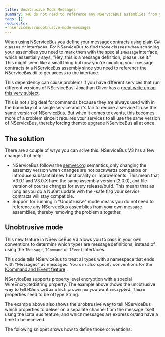 ```yaml
---
title: Unobtrusive Mode Messages
summary: You do not need to reference any NServiceBus assemblies from your own message assemblies.
tags: []
redirects:
- nservicebus/unobtrusive-mode-messages
---
```


When using NServiceBus you define your message contracts using plain C\# classes or interfaces. For NServiceBus to find those classes when scanning your assemblies you need to mark them with the special `IMessage` interface, which essentially says, "Hey, this is a message definition, please use it." This might seem like a small thing but now you're coupling your message contracts to a NServiceBus assembly since you need to reference the NServiceBus.dll to get access to the interface.

This dependency can cause problems if you have different services that run different versions of NServiceBus. Jonathan Oliver has a [great write up on this very subject](http://blog.jonathanoliver.com/nservicebus-distributing-event-schemacontract/).

This is not a big deal for commands because they are always used with in the boundary of a single service and it's fair to require a service to use the same version of NServiceBus. But when it comes to events, this becomes more of a problem since it requires your services to all use the same version of NServiceBus, thereby forcing them to upgrade NServiceBus all at once.

## The solution

There are a couple of ways you can solve this. NServiceBus V3 has a few changes that help:

-   NServiceBus follows the [semver.org](http://semver.org/) semantics, only changing the assembly version when changes are not backwards compatible or introduce substantial new functionality or improvements. This mean that V3.0.1 and V3.0.X have the same assembly version (3.0.0), and file version of course changes for every release/build. This means that as long as you do a NuGet update with the -safe flag your service contracts will stay compatible.
-   Support for running in "Unobtrusive" mode means you do not need to reference any NServiceBus assemblies from your own message assemblies, thereby removing the problem altogether.

## Unobtrusive mode

This new feature in NServiceBus V3 allows you to pass in your own conventions to determine which types are message definitions, instead of using the `IMessage`, `ICommand` or `IEvent` interfaces. 

This code tells NServiceBus to treat all types with a namespace that ends with "Messages" as messages. You can also specify conventions for the [ICommand and IEvent feature](introducing-ievent-and-icommand.md) .

NServiceBus supports property level encryption with a special WireEncryptedString property. The example above shows the unobtrusive way to tell NServiceBus which properties you want encrypted. These properties need to be of type String.

The example above also shows the unobtrusive way to tell NServiceBus which properties to deliver on a separate channel from the message itself using the Data Bus feature, and which messages are express or/and have a time to be received.

The following snippet shows how to define those conventions:

<!-- import MessageConventions -->  
